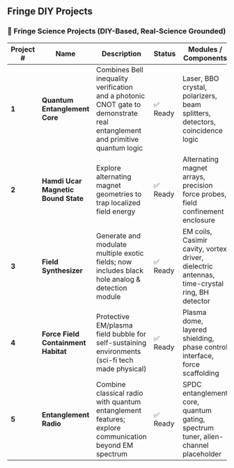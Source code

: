 ## Fringe DIY Projects



### 🧪 Fringe Science Projects (DIY-Based, Real-Science Grounded)

| Project # | Name                                | Description                                                                                                                 | Status  | Modules / Components                                                                         |
| --------- | ----------------------------------- | --------------------------------------------------------------------------------------------------------------------------- | ------- | -------------------------------------------------------------------------------------------- |
| **1**     | **Quantum Entanglement Core**       | Combines Bell inequality verification and a photonic CNOT gate to demonstrate real entanglement and primitive quantum logic  | ✅ Ready | Laser, BBO crystal, polarizers, beam splitters, detectors, coincidence logic                 |
| **2**     | **Hamdi Ucar Magnetic Bound State** | Explore alternating magnet geometries to trap localized field energy                                                        | ✅ Ready | Alternating magnet arrays, precision force probes, field confinement enclosure               |
| **3**     | **Field Synthesizer**               | Generate and modulate multiple exotic fields; now includes black hole analog & detection module                             | ✅ Ready | EM coils, Casimir cavity, vortex driver, dielectric antennas, time-crystal ring, BH detector |
| **4**     | **Force Field Containment Habitat** | Protective EM/plasma field bubble for self-sustaining environments (sci-fi tech made physical)                              | ✅ Ready | Plasma dome, layered shielding, phase control interface, force scaffolding                   |
| **5**     | **Entanglement Radio**              | Combine classical radio with quantum entanglement features; explore communication beyond EM spectrum                        | ✅ Ready | SPDC entanglement core, quantum gating, spectrum tuner, alien-channel placeholder            |


